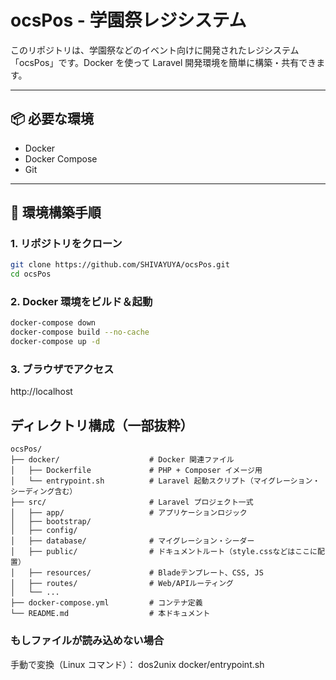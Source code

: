 # ocsPos - 学園祭レジシステム

このリポジトリは、学園祭などのイベント向けに開発されたレジシステム「ocsPos」です。Docker を使って Laravel 開発環境を簡単に構築・共有できます。

---

## 📦 必要な環境

- Docker
- Docker Compose
- Git

---

## 🚀 環境構築手順

### 1. リポジトリをクローン

```bash
git clone https://github.com/SHIVAYUYA/ocsPos.git
cd ocsPos
```

### 2. Docker 環境をビルド＆起動
```bash
docker-compose down
docker-compose build --no-cache
docker-compose up -d
```
### 3. ブラウザでアクセス
http://localhost

## ディレクトリ構成（一部抜粋）
``` 
ocsPos/
├── docker/                    # Docker 関連ファイル
│   ├── Dockerfile             # PHP + Composer イメージ用
│   └── entrypoint.sh          # Laravel 起動スクリプト（マイグレーション・シーディング含む）
├── src/                       # Laravel プロジェクト一式
│   ├── app/                   # アプリケーションロジック
│   ├── bootstrap/             
│   ├── config/                
│   ├── database/              # マイグレーション・シーダー
│   ├── public/                # ドキュメントルート（style.cssなどはここに配置）
│   ├── resources/             # Bladeテンプレート、CSS, JS
│   ├── routes/                # Web/APIルーティング
│   └── ...
├── docker-compose.yml         # コンテナ定義
└── README.md                  # 本ドキュメント
```  

### もしファイルが読み込めない場合
手動で変換（Linux コマンド）：
dos2unix docker/entrypoint.sh
